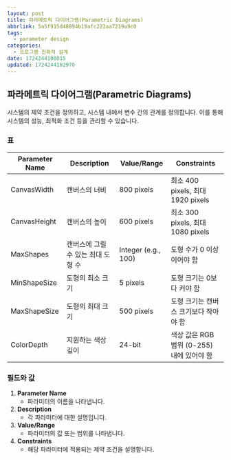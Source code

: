 ```yaml
---
layout: post
title: 파라메트릭 다이어그램(Parametric Diagrams)
abbrlink: 5a5f915d48894b19afc222aa7219a9c0
tags:
  - parameter design
categories:
  - 프로그램 친화적 설계
date: 1724244108015
updated: 1724244182970
---
```


## 파라메트릭 다이어그램(Parametric Diagrams)

시스템의 제약 조건을 정의하고, 시스템 내에서 변수 간의 관계를 정의합니다. 이를 통해 시스템의 성능, 최적화 조건 등을 관리할 수 있습니다.

### 표

| Parameter Name | Description          | Value/Range         | Constraints                   |
| -------------- | -------------------- | ------------------- | ----------------------------- |
| CanvasWidth    | 캔버스의 너비              | 800 pixels          | 최소 400 pixels, 최대 1920 pixels |
| CanvasHeight   | 캔버스의 높이              | 600 pixels          | 최소 300 pixels, 최대 1080 pixels |
| MaxShapes      | 캔버스에 그릴 수 있는 최대 도형 수 | Integer (e.g., 100) | 도형 수가 0 이상이어야 함               |
| MinShapeSize   | 도형의 최소 크기            | 5 pixels            | 도형 크기는 0보다 커야 함               |
| MaxShapeSize   | 도형의 최대 크기            | 500 pixels          | 도형 크기는 캔버스 크기보다 작아야 함         |
| ColorDepth     | 지원하는 색상 깊이           | 24-bit              | 색상 값은 RGB 범위 (0-255) 내에 있어야 함 |

### 필드와 값

1. **Parameter Name**
   - 파라미터의 이름을 나타냅니다.
2. **Description**
   - 각 파라미터에 대한 설명입니다.
3. **Value/Range**
   - 파라미터의 값 또는 범위를 나타냅니다.
4. **Constraints**
   - 해당 파라미터에 적용되는 제약 조건을 설명합니다.
